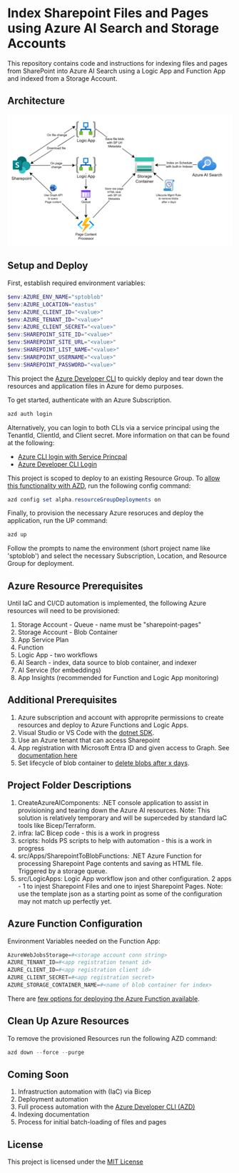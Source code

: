 # Index Sharepoint Files and Pages using Azure AI Search and Storage Accounts

This repository contains code and instructions for indexing files and pages from SharePoint into Azure AI Search using a Logic App and Function App and indexed from a Storage Account.

## Architecture

![Architecture](/assets/architecture.png)

## Setup and Deploy

First, establish required environment variables:

```powershell
$env:AZURE_ENV_NAME="sptoblob"
$env:AZURE_LOCATION="eastus"
$env:AZURE_CLIENT_ID="<value>"
$env:AZURE_TENANT_ID="<value>"
$env:AZURE_CLIENT_SECRET="<value>"
$env:SHAREPOINT_SITE_ID="<value>"
$env:SHAREPOINT_SITE_URL="<value>"
$env:SHAREPOINT_LIST_NAME="<value>"
$env:SHAREPOINT_USERNAME="<value>"
$env:SHAREPOINT_PASSWORD="<value>"
```

This project the [Azure Developer CLI](https://learn.microsoft.com/en-us/azure/developer/azure-developer-cli/overview) to quickly deploy and tear down the resources and application files in Azure for demo purposes.

To get started, authenticate with an Azure Subscription.

```powershell
azd auth login
```

Alternatively, you can login to both CLIs via a service principal using the TenantId, ClientId, and Client secret. More information on that can be found at the following:

* [Azure CLI login with Service Princpal](https://learn.microsoft.com/en-us/cli/azure/authenticate-azure-cli-service-principal)
* [Azure Developer CLI Login](https://learn.microsoft.com/en-us/azure/developer/azure-developer-cli/reference#azd-auth-login)

This project is scoped to deploy to an existing Resource Group. To [allow this functionality with AZD](https://learn.microsoft.com/en-us/azure/developer/azure-developer-cli/resource-group-scoped-deployments), run the following config command:

```powershell
azd config set alpha.resourceGroupDeployments on
```

Finally, to provision the necessary Azure resoruces and deploy the application, run the UP command:

```powershell
azd up
```

Follow the prompts to name the environment (short project name like 'sptoblob') and select the necessary Subscription, Location, and Resource Group for deployment.

## Azure Resource Prerequisites

Until IaC and CI/CD automation is implemented, the following Azure resources will need to be provisioned:

1. Storage Account - Queue - name must be "sharepoint-pages"
2. Storage Account - Blob Container
3. App Service Plan
4. Function
5. Logic App - two workflows
6. AI Search - index, data source to blob container, and indexer
7. AI Service (for embeddings)
8. App Insights (recommended for Function and Logic App monitoring)

## Additional Prerequisites

1. Azure subscription and account with approprite permissions to create resources and deploy to Azure Functions and Logic Apps.
2. Visual Studio or VS Code with the [dotnet SDK](https://dotnet.microsoft.com/en-us/download).
3. Use an Azure tenant that can access Sharepoint
4. App registration with Microsoft Entra ID and given access to Graph. See [documentation here](https://learn.microsoft.com/en-us/graph/tutorials/dotnet-app-only?tabs=aad&tutorial-step=1)
5. Set lifecycle of blob container to [delete blobs after x days](https://learn.microsoft.com/en-us/azure/storage/blobs/lifecycle-management-policy-configure?tabs=azure-portal).

## Project Folder Descriptions

1. CreateAzureAIComponents: .NET console application to assist in provisioning and tearing down the Azure AI resources. Note: This solution is relatively temporary and will be superceded by standard IaC tools like Bicep/Terraform.
2. infra: IaC Bicep code - this is a work in progress
3. scripts: holds PS scripts to help with automation - this is a work in progress
4. src/Apps/SharepointToBlobFunctions: .NET Azure Function for processing Sharepoint Page contents and saving as HTML file. Triggered by a storage queue.
5. src/LogicApps: Logic App workflow json and other configuration. 2 apps - 1 to injest Sharepoint Files and one to injest Sharepoint Pages. Note: use the template json as a starting point as some of the configuration may not match up perfectly yet.

## Azure Function Configuration

Environment Variables needed on the Function App:

```powershell
AzureWebJobsStorage=#<storage account conn string>
AZURE_TENANT_ID=#<app registration tenant id>
AZURE_CLIENT_ID=#<app registration client id>
AZURE_CLIENT_SECRET=#<app registration secret>
AZURE_STORAGE_CONTAINER_NAME=#<name of blob container for index>
```

There are [few options for deploying the Azure Function available](https://learn.microsoft.com/en-us/azure/azure-functions/functions-deployment-technologies?tabs=windows).

## Clean Up Azure Resources

To remove the provisioned Resources run the following AZD command:

```powershell
azd down --force --purge
```

## Coming Soon

1. Infrastruction automation with (IaC) via Bicep
2. Deployment automation
3. Full process automation with the [Azure Developer CLI (AZD)](https://learn.microsoft.com/en-us/azure/developer/azure-developer-cli/overview)
4. Indexing documentation
5. Process for initial batch-loading of files and pages

## License

This project is licensed under the [MIT License](LICENSE)
